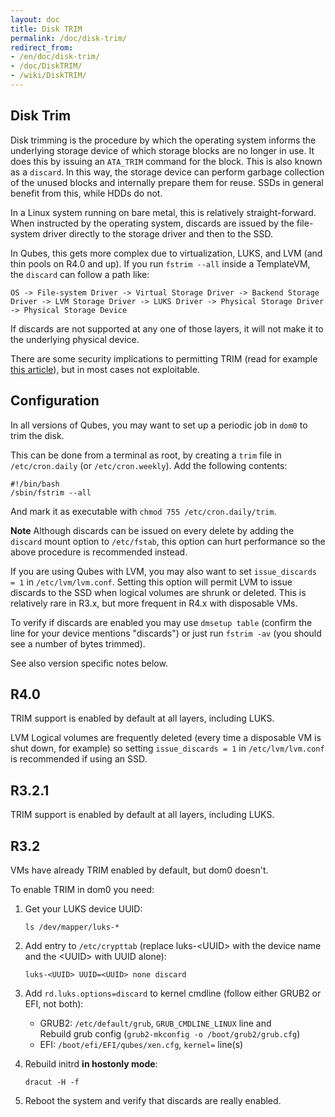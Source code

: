 ```yaml
---
layout: doc
title: Disk TRIM
permalink: /doc/disk-trim/
redirect_from:
- /en/doc/disk-trim/
- /doc/DiskTRIM/
- /wiki/DiskTRIM/
---
```


Disk Trim
----------

Disk trimming is the procedure by which the operating system informs the underlying storage device of which storage blocks are no longer in use.
It does this by issuing an `ATA_TRIM` command for the block. This is also known as a `discard`.
In this way, the storage device can perform garbage collection of the unused blocks and internally prepare them for reuse. SSDs in general benefit from this, while HDDs do not.

In a Linux system running on bare metal, this is relatively straight-forward. 
When instructed by the operating system, discards are issued by the file-system driver directly to the storage driver and then to the SSD.

In Qubes, this gets more complex due to virtualization, LUKS, and LVM (and thin pools on R4.0 and up).
If you run `fstrim --all` inside a TemplateVM, the `discard` can follow a path like:

    OS -> File-system Driver -> Virtual Storage Driver -> Backend Storage Driver -> LVM Storage Driver -> LUKS Driver -> Physical Storage Driver -> Physical Storage Device
    
If discards are not supported at any one of those layers, it will not make it to the underlying physical device.

There are some security implications to permitting TRIM (read for example [this article](https://asalor.blogspot.com/2011/08/trim-dm-crypt-problems.html)), but in most cases not exploitable.


Configuration
----------

In all versions of Qubes, you may want to set up a periodic job in `dom0` to trim the disk.

This can be done from a terminal as root, by creating a `trim` file in `/etc/cron.daily` (or `/etc/cron.weekly`).
Add the following contents:

```
#!/bin/bash
/sbin/fstrim --all
```

And mark it as executable with `chmod 755 /etc/cron.daily/trim`.

**Note** Although discards can be issued on every delete by adding the `discard` mount option to `/etc/fstab`, this option can hurt performance so the above procedure is recommended instead.

If you are using Qubes with LVM, you may also want to set `issue_discards = 1` in `/etc/lvm/lvm.conf`.
Setting this option will permit LVM to issue discards to the SSD when logical volumes are shrunk or deleted.
This is relatively rare in R3.x, but more frequent in R4.x with disposable VMs.

To verify if discards are enabled you may use `dmsetup table` (confirm the line for your device mentions "discards") or just run `fstrim -av` (you should see a number of bytes trimmed).

See also version specific notes below.


R4.0
----------

TRIM support is enabled by default at all layers, including LUKS.

LVM Logical volumes are frequently deleted (every time a disposable VM is shut down, for example) so setting `issue_discards = 1` in `/etc/lvm/lvm.conf` is recommended if using an SSD.


R3.2.1
----------

TRIM support is enabled by default at all layers, including LUKS.


R3.2
----------

VMs have already TRIM enabled by default, but dom0 doesn't. 

To enable TRIM in dom0 you need:

1. Get your LUKS device UUID:

    ~~~
    ls /dev/mapper/luks-*
    ~~~

2. Add entry to `/etc/crypttab` (replace luks-\<UUID\> with the device name and the \<UUID\> with UUID alone):

    ~~~
    luks-<UUID> UUID=<UUID> none discard
    ~~~

3. Add `rd.luks.options=discard` to kernel cmdline (follow either GRUB2 or EFI, not both): 
    * GRUB2: `/etc/default/grub`, `GRUB_CMDLINE_LINUX` line and  
      Rebuild grub config (`grub2-mkconfig -o /boot/grub2/grub.cfg`)   
    * EFI: `/boot/efi/EFI/qubes/xen.cfg`, `kernel=` line(s)

4. Rebuild initrd **in hostonly mode**:

    ~~~
    dracut -H -f
    ~~~

5. Reboot the system and verify that discards are really enabled.

